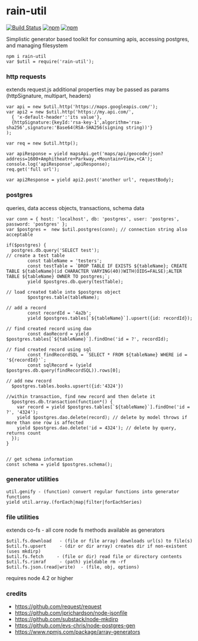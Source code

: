 # rain-util #

[![Build Status](https://travis-ci.org/maxmill/rain-util.svg?style=flat-square)](https://travis-ci.org/maxmill/rain-util)
[![npm](https://img.shields.io/npm/v/rain-util.svg?style=flat-square)]()
[![npm](https://img.shields.io/npm/dt/rain-util.svg)]()


Simplistic generator based toolkit for consuming apis, accessing postgres, and managing filesystem

```
npm i rain-util
var $util = require('rain-util');
```

### http requests ###
extends request.js additional properties may be passed as params  (httpSignature, multipart, headers)
```
var api = new $util.http('https://maps.googleapis.com/');
var api2 = new $util.http('https://my.api.com/',
  { 'x-default-header':'its value'},
  {httpSignature:{keyId:'rsa-key-1',algorithm='rsa-sha256',signature:'Base64(RSA-SHA256(signing string))'}
);

var req = new $util.http();

var apiResponse = yield mapsApi.get('maps/api/geocode/json?address=1600+Amphitheatre+Parkway,+Mountain+View,+CA');
console.log('apiResponse',apiResponse);
req.get('full url');

var api2Response = yield api2.post('another url', requestBody);
```

### postgres ###
queries, data access objects, transactions, schema data
```
var conn = { host: 'localhost', db: 'postgres', user: 'postgres', password: 'postgres' };
var $postgres =  new $util.postgres(conn); // connection string also acceptable

if($postgres) {
  postgres.db.query('SELECT test');
// create a test table
        const tableName = 'testers';
        const testTable = `DROP TABLE IF EXISTS ${tableName}; CREATE TABLE ${tableName}(id CHARACTER VARYING(40))WITH(OIDS=FALSE);ALTER TABLE ${tableName} OWNER TO postgres;`;
        yield $postgres.db.query(testTable);

// load created table into $postgres object
        $postgres.table(tableName);

// add a record
        const recordId = '4a2b';
        yield $postgres.tables[`${tableName}`].upsert({id: recordId});
        
// find created record using dao
        const daoRecord = yield  $postgres.tables[`${tableName}`].findOne('id = ?', recordId);
        
// find created record using sql
        const findRecordSQL = `SELECT * FROM ${tableName} WHERE id = '${recordId}'`;
        const sqlRecord = (yield $postgres.db.query(findRecordSQL)).rows[0];
        
// add new record
  $postgres.tables.books.upsert({id:'4324'})

//within transaction, find new record and then delete it
  $postgres.db.transaction(function*() {
    var record = yield $postgres.tables[`${tableName}`].findOne('id = ?', '4324');  
    yield $postgres.dao.delete(record); // delete by model throws if more than one row is affected
    yield $postgres.dao.delete('id = 4324'); // delete by query, returns count
  });
}


// get schema information
const schema = yield $postgres.schema();
```


### generator utilities ###
```
util.genify - (function) convert regular functions into generator functions
yield util.array.(forEach|map|filter|forEachSeries)
```

### file utilities ###
extends co-fs - all core node fs methods available as generators
```
$util.fs.download   - (file or file array) downloads url(s) to file(s)
$util.fs.upsert     - (dir or dir array) creates dir if non-existent (uses mkdirp)
$util.fs.fetch     - (file or dir) read file or directory contents
$util.fs.rimraf     - (path) yieldable rm -rf
$util.fs.json.(read|write)  - (file, obj, options)
```

requires node 4.2 or higher

### credits ###

- https://github.com/request/request
- https://github.com/jprichardson/node-jsonfile
- https://github.com/substack/node-mkdirp
- https://github.com/evs-chris/node-postgres-gen
- https://www.npmjs.com/package/array-generators
